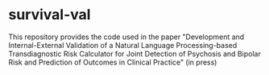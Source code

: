 # survival-val
This repository provides the code used in the paper "Development and Internal-External Validation of a Natural Language Processing-based Transdiagnostic Risk Calculator for Joint Detection of Psychosis and Bipolar Risk and Prediction of Outcomes in Clinical Practice" (in press)
